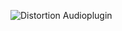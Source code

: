 
<img class="fit-picture"
     src="https://audiopluginshop.com/wp-content/uploads/2019/07/phaser-e1564007728606.png"
     alt="Distortion Audioplugin">

